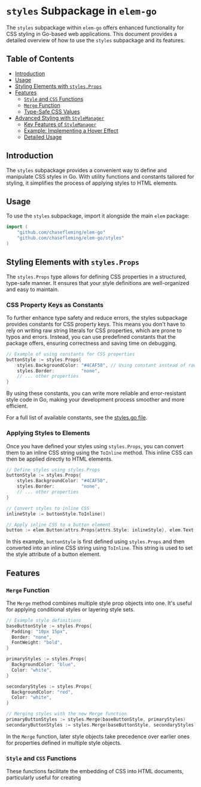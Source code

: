 # `styles` Subpackage in `elem-go`

The `styles` subpackage within `elem-go` offers enhanced functionality for CSS styling in Go-based web applications. This document provides a detailed overview of how to use the `styles` subpackage and its features.

## Table of Contents

- [Introduction](#introduction)
- [Usage](#usage)
- [Styling Elements with `styles.Props`](#styling-elements-with-stylesprops)
- [Features](#features)
    - [`Style` and `CSS` Functions](#style-and-css-functions)
    - [`Merge` Function](#merge-function)
    - [Type-Safe CSS Values](#type-safe-css-values)
- [Advanced Styling with `StyleManager`](#advanced-styling-with-stylemanager)
    - [Key Features of `StyleManager`](#key-features-of-stylemanager)
    - [Example: Implementing a Hover Effect](#example-implementing-a-hover-effect)
    - [Detailed Usage](stylemanager/README.md)

## Introduction

The `styles` subpackage provides a convenient way to define and manipulate CSS styles in Go. With utility functions and constants tailored for styling, it simplifies the process of applying styles to HTML elements.

## Usage

To use the `styles` subpackage, import it alongside the main `elem` package:

```go
import (
    "github.com/chasefleming/elem-go"
    "github.com/chasefleming/elem-go/styles"
)
```

## Styling Elements with `styles.Props`

The `styles.Props` type allows for defining CSS properties in a structured, type-safe manner. It ensures that your style definitions are well-organized and easy to maintain.

### CSS Property Keys as Constants

To further enhance type safety and reduce errors, the styles subpackage provides constants for CSS property keys. This means you don't have to rely on writing raw string literals for CSS properties, which are prone to typos and errors. Instead, you can use predefined constants that the package offers, ensuring correctness and saving time on debugging.

```go
// Example of using constants for CSS properties
buttonStyle := styles.Props{
    styles.BackgroundColor: "#4CAF50", // Using constant instead of raw string
    styles.Border:          "none",
    // ... other properties
}
```

By using these constants, you can write more reliable and error-resistant style code in Go, making your development process smoother and more efficient.

For a full list of available constants, see the [styles.go file](styles.go).

### Applying Styles to Elements

Once you have defined your styles using `styles.Props`, you can convert them to an inline CSS string using the `ToInline` method. This inline CSS can then be applied directly to HTML elements.

```go
// Define styles using styles.Props
buttonStyle := styles.Props{
    styles.BackgroundColor: "#4CAF50",
    styles.Border:          "none",
    // ... other properties
}

// Convert styles to inline CSS
inlineStyle := buttonStyle.ToInline()

// Apply inline CSS to a button element
button := elem.Button(attrs.Props{attrs.Style: inlineStyle}, elem.Text("Click Me"))
```

In this example, `buttonStyle` is first defined using `styles.Props` and then converted into an inline CSS string using `ToInline`. This string is used to set the style attribute of a button element.

## Features

### `Merge` Function

The `Merge` method combines multiple style prop objects into one. It's useful for applying conditional styles or layering style sets.

```go
// Example style definitions
baseButtonStyle := styles.Props{
  Padding: "10px 15px",
  Border: "none",
  FontWeight: "bold",
}

primaryStyles := styles.Props{
  BackgroundColor: "blue",
  Color: "white",
}

secondaryStyles := styles.Props{
  BackgroundColor: "red",
  Color: "white",
}

// Merging styles with the new Merge function
primaryButtonStyles := styles.Merge(baseButtonStyle, primaryStyles)
secondaryButtonStyles := styles.Merge(baseButtonStyle, secondaryStyles)
```

In the `Merge` function, later style objects take precedence over earlier ones for properties defined in multiple style objects.

### `Style` and `CSS` Functions

These functions facilitate the embedding of CSS into HTML documents, particularly useful for creating <style> tags and including raw CSS.

```go
// CSS content
cssContent := `/* ... */`

// Creating a <style> tag
styleTag := elem.Style(nil, elem.CSS(cssContent))

// Incorporating the <style> tag in an HTML document
document := elem.Html(nil, elem.Head(nil, styleTag), /* ... */)
```

### Type-Safe CSS Values

This suite of functions provides a type-safe approach to defining CSS values, ensuring that only valid CSS values are used.

#### Length and Size Functions

##### `Em(value float64) string` and `Rem(value float64) string`

These functions return a string representation of the given value with the "em" and "rem" units, respectively.

```go
emValue := styles.Em(2.5) // Returns "2.5em"
remValue := styles.Rem(1.5) // Returns "1.5rem"
```

##### `Pixels(value int) string`

This function returns a string representation of the given value with the "px" unit.

```go
pxValue := styles.Pixels(10) // Returns "10px"
```

##### `Percent(value int) string`

This function returns a string representation of the given value with the "%" unit.

```go
percentValue := styles.Percent(50) // Returns "50%"
```

#### Viewport Functions

##### `ViewportHeight(value int) string` and `ViewportWidth(value int) string`

These functions return a string representation of the given value with the "vh" and "vw" units, respectively.

```go
vhValue := styles.ViewportHeight(50) // Returns "50vh"
vwValue := styles.ViewportWidth(25) // Returns "25vw"
```

##### `ViewportMin(value int) string` and `ViewportMax(value int) string`

These functions return a string representation of the given value with the "vmin" and "vmax" units, respectively.

```go
vminValue := styles.ViewportMin(10) // Returns "10vmin"
vmaxValue := styles.ViewportMax(20) // Returns "20vmax"
```

#### Color Functions

##### `RGB(r, g, b int) string`

This function returns a string representation of the given RGB color.

```go
rgbColor := styles.RGB(255, 0, 0) // Returns "rgb(255, 0, 0)"
```

##### `RGBA(r, g, b int, a float64) string`

This function returns a string representation of the given RGBA color.

```go
rgbaColor := styles.RGBA(255, 0, 0, 0.5) // Returns "rgba(255, 0, 0, 0.5)"
```

##### `HSL(h, s, l int) string`

This function returns a string representation of the given HSL color.

```go
hslColor := styles.HSL(120, 100, 50) // Returns "hsl(120, 100%, 50%)"
```

##### `HSLA(h, s, l int, a float64) string`

This function returns a string representation of the given HSLA color.

```go
hslaColor := styles.HSLA(120, 100, 50, 0.5) // Returns "hsla(120, 100%, 50%, 0.5)"
```


#### Other Functions

##### `Int(value int) string`

This function returns a string representation of the given integer value.

```go
intValue := styles.Int(100) // Returns "100"
```

##### `Float(value float64) string`

This function returns a string representation of the given float value.

```go
floatValue := styles.Float(3.14) // Returns "3.14"
```

##### `URL(url string) string`

This function returns a string representation as a formatted CSS URL.

```go
urlValue := styles.URL("https://example.com/image.jpg") // Returns "url('https://example.com/image.jpg')"
```

##### `Var(name string) string`

This function returns a string representation as a CSS variable.

```go
varValue := styles.Var("primary-color") // Returns "var(--primary-color)"
```

## Advanced Styling with `StyleManager`

`StyleManager`, a component of the `styles` package, extends the capability of Go-based web application development by introducing a structured and type-safe approach to managing CSS styles. This integration supports dynamic styling features like pseudo-classes, animations, and responsive design through a Go-centric API, providing a novel way to apply CSS with the added benefits of Go's type system.

### Key Features of `StyleManager`

- **Pseudo-Classes & Animations**: Enables the application of CSS pseudo-classes and keyframe animations to elements for interactive and dynamic styling, leveraging Go's type safety for style definitions.
- **Media Queries**: Supports defining responsive styles that adapt to various screen sizes and orientations, crafted within Go's type-safe environment to enhance web application usability across devices.
- **Automatic Class Name Generation & Style Deduplication**: Improves stylesheet efficiency by automatically generating unique class names for styles and deduplicating CSS rules, all within a type-safe framework.

### Example: Implementing a Hover Effect

The following example showcases how to leverage `StyleManager` to add a hover effect to a button, illustrating the application of dynamic styles within a type-safe context:

```go
// Initialize StyleManager
styleMgr := styles.NewStyleManager()

// Define styles with a hover effect, utilizing Go's type safety
buttonClass := styleMgr.AddCompositeStyle(styles.CompositeStyle{
    Default: styles.Props{
        styles.BackgroundColor: "green",
        styles.Color:           "white",
        styles.Padding:         "10px 20px",
        styles.Border:          "none",
        styles.Cursor:          "pointer",
    },
    PseudoClasses: map[string]styles.Props{
        styles.PseudoHover: {
            styles.BackgroundColor: "darkgreen",
        },
    },
})

// Create a button and apply the generated class name
button := elem.Button(
    attrs.Props{attrs.Class: buttonClass},
    elem.Text("Hover Over Me"),
)

// Use RenderWithOptions to apply the style definitions effectively
htmlOutput := button.RenderWithOptions(elem.RenderOptions{StyleManager: styleMgr})
```

This example demonstrates the use of `StyleManager` for defining and applying a set of styles that include a dynamic hover effect, all within a type-safe framework. Utilizing `RenderWithOptions` is crucial for integrating the styles managed by `StyleManager` into the HTML output.

### Detailed Usage

For a comprehensive guide on using `StyleManager` and its advanced features, refer to the [`StyleManager` documentation](STYLEMANAGER.md).
